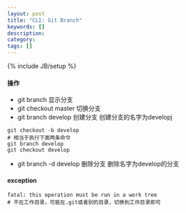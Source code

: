 ```yaml
---
layout: post
title: "CLI: Git Branch"
keywords: []
description: 
category: 
tags: []
---
```

{% include JB/setup %}

#### 操作
+ git branch                 显示分支
+ git checkout master        切换分支
+ git branch develop         创建分支  创建分支的名字为developj
```shell
git checkout -b develop
# 相当于执行下面两条命令
git branch develop
git checkout develop
```
+ git branch -d develop      删除分支 删除名字为develop的分支

#### exception
```shell
fatal: this operation must be run in a work tree
# 不在工作目录，可能在.git或者别的目录，切换到工作目录即可
```

